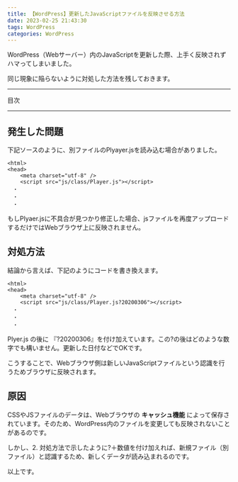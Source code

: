 ```yaml
---
title: 【WordPress】更新したJavaScriptファイルを反映させる方法
date: 2023-02-25 21:43:30
tags: WordPress
categories: WordPress
---
```


WordPress（Webサーバー）内のJavaScriptを更新した際、上手く反映されずハマってしまいました。

同じ現象に陥らないように対処した方法を残しておきます。

___
目次
<!-- toc -->

___

## 発生した問題
下記ソースのように、別ファイルのPlyayer.jsを読み込む場合がありました。

```
<html>
<head>
    <meta charset="utf-8" />
    <script src="js/class/Player.js"></script>
　・
　・
　・
```

もしPlyaer.jsに不具合が見つかり修正した場合、jsファイルを再度アップロードするだけではWebブラウザ上に反映されません。

## 対処方法
結論から言えば、下記のようにコードを書き換えます。

```
<html>
<head>
    <meta charset="utf-8" />
    <script src="js/class/Player.js?20200306"></script>
　・
　・
　・
```

Plyer.js の後に 『?20200306』を付け加えています。この?の後はどのような数字でも構いません。更新した日付などでOKです。

こうすることで、Webブラウザ側は新しいJavaScriptファイルという認識を行うためブラウザに反映されます。

## 原因
CSSやJSファイルのデータは、Webブラウザの **キャッシュ機能** によって保存されています。そのため、WordPress内のファイルを変更しても反映されないことがあるのです。

しかし、2. 対処方法で示したように?＋数値を付け加えれば、新規ファイル（別ファイル）と認識するため、新しくデータが読み込まれるのです。

以上です。
